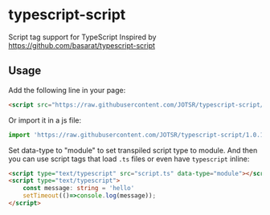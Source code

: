 # typescript-script
Script tag support for TypeScript
Inspired by https://github.com/basarat/typescript-script

## Usage
Add the following line in your page: 
```html
<script src="https://raw.githubusercontent.com/JOTSR/typescript-script/1.0.1/transpiler.js" type="module"></script>
```
Or import it in a js file:
```js
import 'https://raw.githubusercontent.com/JOTSR/typescript-script/1.0.1/transpiler.js'
```

Set data-type to "module" to set transpiled script type to module.
And then you can use script tags that load `.ts` files or even have `typescript` inline: 
```html
<script type="text/typescript" src="script.ts" data-type="module"></script>
<script type="text/typescript">
    const message: string = 'hello'
    setTimeout(()=>console.log(message));
</script>
```

